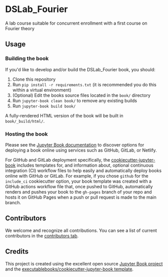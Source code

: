 # DSLab_Fourier

A lab course suitable for concurrent enrollment with a first course on Fourier theory

## Usage

### Building the book

If you'd like to develop and/or build the DSLab_Fourier book, you should:

1. Clone this repository
2. Run `pip install -r requirements.txt` (it is recommended you do this within a virtual environment)
3. (Optional) Edit the books source files located in the `book/` directory
4. Run `jupyter-book clean book/` to remove any existing builds
5. Run `jupyter-book build book/`

A fully-rendered HTML version of the book will be built in `book/_build/html/`.

### Hosting the book

Please see the [Jupyter Book documentation](https://jupyterbook.org/publish/web.html) to discover options for deploying a book online using services such as GitHub, GitLab, or Netlify.

For GitHub and GitLab deployment specifically, the [cookiecutter-jupyter-book](https://github.com/executablebooks/cookiecutter-jupyter-book) includes templates for, and information about, optional continuous integration (CI) workflow files to help easily and automatically deploy books online with GitHub or GitLab. For example, if you chose `github` for the `include_ci` cookiecutter option, your book template was created with a GitHub actions workflow file that, once pushed to GitHub, automatically renders and pushes your book to the `gh-pages` branch of your repo and hosts it on GitHub Pages when a push or pull request is made to the main branch.

## Contributors

We welcome and recognize all contributions. You can see a list of current contributors in the [contributors tab](https://github.com/AldenMB/book/graphs/contributors).

## Credits

This project is created using the excellent open source [Jupyter Book project](https://jupyterbook.org/) and the [executablebooks/cookiecutter-jupyter-book template](https://github.com/executablebooks/cookiecutter-jupyter-book).
